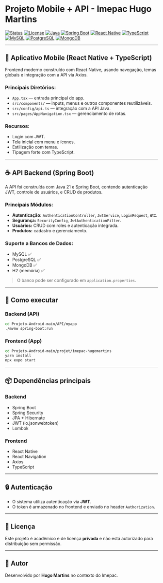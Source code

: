 
# Projeto Mobile + API - Imepac Hugo Martins

[![Status](https://img.shields.io/badge/status-em%20desenvolvimento-yellow)]()
[![License](https://img.shields.io/badge/licença-Privado-red)]()
[![Java](https://img.shields.io/badge/Java-21-blue?logo=java)]()
[![Spring Boot](https://img.shields.io/badge/Spring%20Boot-3.5.0-brightgreen?logo=springboot)]()
[![React Native](https://img.shields.io/badge/React%20Native-Mobile-blue?logo=react)]()
[![TypeScript](https://img.shields.io/badge/TypeScript-frontend-3178c6?logo=typescript)]()
[![MySQL](https://img.shields.io/badge/MySQL-suportado-blue?logo=mysql)]()
[![PostgreSQL](https://img.shields.io/badge/PostgreSQL-suportado-316192?logo=postgresql)]()
[![MongoDB](https://img.shields.io/badge/MongoDB-suportado-4DB33D?logo=mongodb)]()

---

## 📱 Aplicativo Mobile (React Native + TypeScript)

Frontend moderno construído com React Native, usando navegação, temas globais e integração com a API via Axios.

### Principais Diretórios:
- `App.tsx` — entrada principal do app.
- `src/components/` — inputs, menus e outros componentes reutilizáveis.
- `src/config/api.ts` — integração com a API Java.
- `src/pages/AppNavigation.tsx` — gerenciamento de rotas.

### Recursos:
- Login com JWT.
- Tela inicial com menu e ícones.
- Estilização com temas.
- Tipagem forte com TypeScript.

---

## ☕ API Backend (Spring Boot)

A API foi construída com Java 21 e Spring Boot, contendo autenticação JWT, controle de usuários, e CRUD de produtos.

### Principais Módulos:
- **Autenticação:** `AuthenticationController`, `JwtService`, `LoginRequest`, etc.
- **Segurança:** `SecurityConfig`, `JwtAuthenticationFilter`.
- **Usuários:** CRUD com roles e autenticação integrada.
- **Produtos:** cadastro e gerenciamento.

### Suporte a Bancos de Dados:
- MySQL ✅
- PostgreSQL ✅
- MongoDB ✅
- H2 (memória) ✅

> O banco pode ser configurado em `application.properties`.

---

## 🚀 Como executar

### Backend (API)
```bash
cd Projeto-Android-main/API/myapp
./mvnw spring-boot:run
```

### Frontend (App)
```bash
cd Projeto-Android-main/projet/imepac-hugomartins
yarn install
npx expo start
```

---

## 📦 Dependências principais

### Backend
- Spring Boot
- Spring Security
- JPA + Hibernate
- JWT (io.jsonwebtoken)
- Lombok

### Frontend
- React Native
- React Navigation
- Axios
- TypeScript

---

## 🔒 Autenticação

- O sistema utiliza autenticação via **JWT**.
- O token é armazenado no frontend e enviado no header `Authorization`.

---

## 📄 Licença

Este projeto é acadêmico e de licença **privada** e não está autorizado para distribuição sem permissão.

---

## 👤 Autor

Desenvolvido por **Hugo Martins** no contexto do Imepac.
